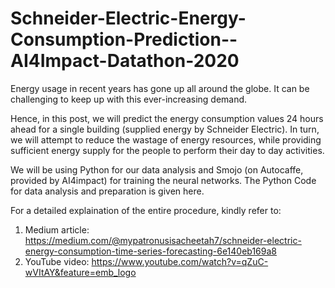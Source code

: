 # Schneider-Electric-Energy-Consumption-Prediction--AI4Impact-Datathon-2020

Energy usage in recent years has gone up all around the globe. It can be challenging to keep up with this ever-increasing demand.

Hence, in this post, we will predict the energy consumption values 24 hours ahead for a single building (supplied energy by Schneider Electric). In turn, we will attempt to reduce the wastage of energy resources, while providing sufficient energy supply for the people to perform their day to day activities.

We will be using Python for our data analysis and Smojo (on Autocaffe, provided by AI4impact) for training the neural networks. The Python Code for data analysis and preparation is given here. 

For a detailed explaination of the entire procedure, kindly refer to:

1. Medium article: https://medium.com/@mypatronusisacheetah7/schneider-electric-energy-consumption-time-series-forecasting-6e140eb169a8
2. YouTube video: https://www.youtube.com/watch?v=qZuC-wVItAY&feature=emb_logo
